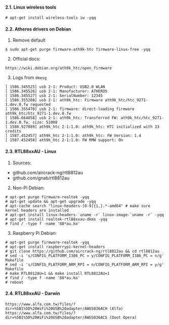#### 2.1. Linux wireless tools

```
# apt-get install wireless-tools iw -yqq
```

#### 2.2. Atheros drivers on Debian

1) Remove default
```
$ sudo apt-get purge firmware-ath9k-htc firmware-linux-free -yqq
```

2) Official docs:
```
https://wiki.debian.org/ath9k_htc/open_firmware
```

3) Logs from `dmesg`
```
[ 1586.345525] usb 2-1: Product: USB2.0 WLAN
[ 1586.345526] usb 2-1: Manufacturer: ATHEROS
[ 1586.345527] usb 2-1: SerialNumber: 12345
[ 1586.355288] usb 2-1: ath9k_htc: Firmware ath9k_htc/htc_9271-1.dev.0.fw requested
[ 1586.355470] usb 2-1: firmware: direct-loading firmware ath9k_htc/htc_9271-1.dev.0.fw
[ 1586.664858] usb 2-1: ath9k_htc: Transferred FW: ath9k_htc/htc_9271-1.dev.0.fw, size: 51008
[ 1586.927889] ath9k_htc 2-1:1.0: ath9k_htc: HTC initialized with 33 credits
[ 1587.452457] ath9k_htc 2-1:1.0: ath9k_htc: FW Version: 1.4
[ 1587.452458] ath9k_htc 2-1:1.0: FW RMW support: On
```


#### 2.3. RTL88xxAU - Linux

1) Sources:
- github.com/aircrack-ng/rtl8812au
- github.com/gnab/rtl8812au


2) Non-Pi Debian:
```
# apt-get purge firmware-realtek -yqq
# apt-get update && apt-get upgrade -yqq
# apt-cache search "linux-headers-[0-9]{1,}.*-amd64" # make sure kernel headers are installed
# apt-get install linux-headers-`uname -r` linux-image-`uname -r` -yqq
# apt-get install realtek-rtl88xxau-dkms -yqq
# find / -type f -name '88*au.ko'
```


3) Raspberry Pi Debian:
```
# apt-get purge firmware-realtek -yqq
# apt-get install raspberrypi-kernel-headers
# git clone https://github.com/aircrack-ng/rtl8812au && cd rtl8812au
# sed -i 's/CONFIG_PLATFORM_I386_PC = y/CONFIG_PLATFORM_I386_PC = n/g' Makefile
# sed -i 's/CONFIG_PLATFORM_ARM_RPI = n/CONFIG_PLATFORM_ARM_RPI = y/g' Makefile
# make RTL8812AU=1 && make install RTL8812AU=1
# find / -type f -name '88*au.ko'
# reboot
```


#### 2.4. RTL88xxAU - Darwin
```
https://www.alfa.com.tw/files/?dir=%5B1%5D%20WiFi%20USB%20adapter/AWUS036ACH (Alfa)
https://www.alfa.com.tw/files/?dir=%5B1%5D%20WiFi%20USB%20adapter/AWUS036ACS (Doot Opera)
```
